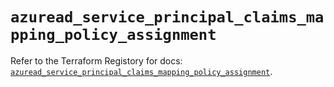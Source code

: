 # `azuread_service_principal_claims_mapping_policy_assignment`

Refer to the Terraform Registory for docs: [`azuread_service_principal_claims_mapping_policy_assignment`](https://registry.terraform.io/providers/hashicorp/azuread/2.41.0/docs/resources/service_principal_claims_mapping_policy_assignment).
